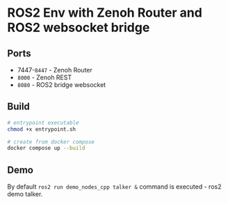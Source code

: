 # ROS2 Env with Zenoh Router and ROS2 websocket bridge

## Ports

- 7447-`8447` - Zenoh Router
- `8000` - Zenoh REST
- `8080` - ROS2 bridge websocket

## Build

```bash
# entrypoint executable
chmod +x entrypoint.sh
```

```bash
# create from docker compose
docker compose up --build
```

## Demo

By default `ros2 run demo_nodes_cpp talker &` command is executed - ros2 demo talker.
